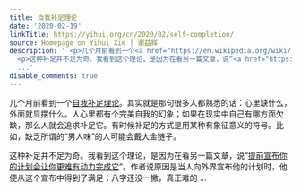 ```yaml
---
title: 自我补足理论
date: '2020-02-19'
linkTitle: https://yihui.org/cn/2020/02/self-completion/
source: Homepage on Yihui Xie | 谢益辉
description: ' <p>几个月前看到一个<a href="https://en.wikipedia.org/wiki/Symbolic_self-completion_theory">自我补足理论</a>。其实就是那句很多人都熟悉的话：心里缺什么，外面就显摆什么。人心里都有个完美自我的幻象；如果在现实中自己有哪方面欠缺，那么人就会追求补足它。有时候补足的方式是用某种有象征意义的符号。比如，缺乏所谓的“男人味”的人可能会戴大金链子。</p>
  <p>这种补足并不足为奇。我看到这个理论，是因为在看另一篇文章，说“<a href="https://sivers.org/zipit">提前宣布你的计划会让你更难有动力完成它</a>”。作者说原因是当人向外界宣布他的计划时，他便从这个宣布中得到了满足；八字还没一撇，真正难的
  ...'
disable_comments: true
---
```

 <p>几个月前看到一个<a href="https://en.wikipedia.org/wiki/Symbolic_self-completion_theory">自我补足理论</a>。其实就是那句很多人都熟悉的话：心里缺什么，外面就显摆什么。人心里都有个完美自我的幻象；如果在现实中自己有哪方面欠缺，那么人就会追求补足它。有时候补足的方式是用某种有象征意义的符号。比如，缺乏所谓的“男人味”的人可能会戴大金链子。</p> <p>这种补足并不足为奇。我看到这个理论，是因为在看另一篇文章，说“<a href="https://sivers.org/zipit">提前宣布你的计划会让你更难有动力完成它</a>”。作者说原因是当人向外界宣布他的计划时，他便从这个宣布中得到了满足；八字还没一撇，真正难的 ...